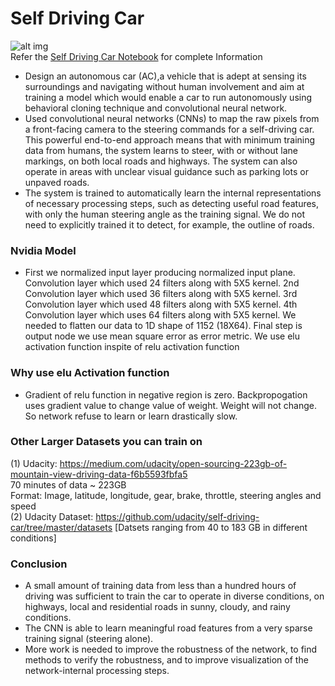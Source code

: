 # Self Driving Car
![alt img](https://cdn-images-1.medium.com/max/868/0*7dReqQXElneHBWUr.jpg)<br>
Refer the [Self Driving Car Notebook](https://github.com/Samyakb50/Self-driving-car-using-deep-neural-network-technique/blob/master/Self_driving_car_using_simulator.ipynb) for complete Information <br>

* Design an autonomous car (AC),a vehicle that is adept at sensing its surroundings and navigating without human involvement and aim at training a model which would enable a car to run autonomously using behavioral cloning technique and convolutional neural network. 
* Used convolutional neural networks (CNNs) to map the raw pixels from a front-facing camera to the steering commands for a self-driving car. This powerful end-to-end approach means that with minimum training data from humans, the system learns to steer, with or without lane markings, on both local roads and highways. The system can also operate in areas with unclear visual guidance such as parking lots or unpaved roads.
* The system is trained to automatically learn the internal representations of necessary processing steps, such as detecting useful road features, with only the human steering angle as the training signal. We do not need to explicitly trained it to detect, for example, the outline of roads.

### Nvidia Model
* First we normalized input layer producing normalized input plane. Convolution layer which used 24 filters along with 5X5 kernel. 2nd Convolution layer which used 36 filters along with 5X5 kernel. 3rd Convolution layer which used 48 filters along with 5X5 kernel. 4th Convolution layer which uses 64 filters along with 5X5 kernel. We needed to flatten our data to 1D shape of 1152 (18X64). Final step is output node we use mean square error as error metric. We use elu activation function inspite of relu activation function 

### Why use elu Activation function
* Gradient of relu function in negative region is zero. Backpropogation uses gradient value to change value of weight. Weight will not change.  So network refuse to learn or learn drastically slow.

### Other Larger Datasets you can train on
(1) Udacity: https://medium.com/udacity/open-sourcing-223gb-of-mountain-view-driving-data-f6b5593fbfa5<br>
70 minutes of data ~ 223GB<br>
Format: Image, latitude, longitude, gear, brake, throttle, steering angles and speed<br>
(2) Udacity Dataset: https://github.com/udacity/self-driving-car/tree/master/datasets [Datsets ranging from 40 to 183 GB in different conditions]<br>

### Conclusion
* A small amount of training data from less than a hundred hours of driving was sufficient to train the car to operate in diverse conditions, on highways, local and residential roads in sunny, cloudy, and rainy conditions. 
* The CNN is able to learn meaningful road features from a very sparse training signal (steering alone).
* More work is needed to improve the robustness of the network, to find methods to verify the robustness, and to improve visualization of the network-internal processing steps.
